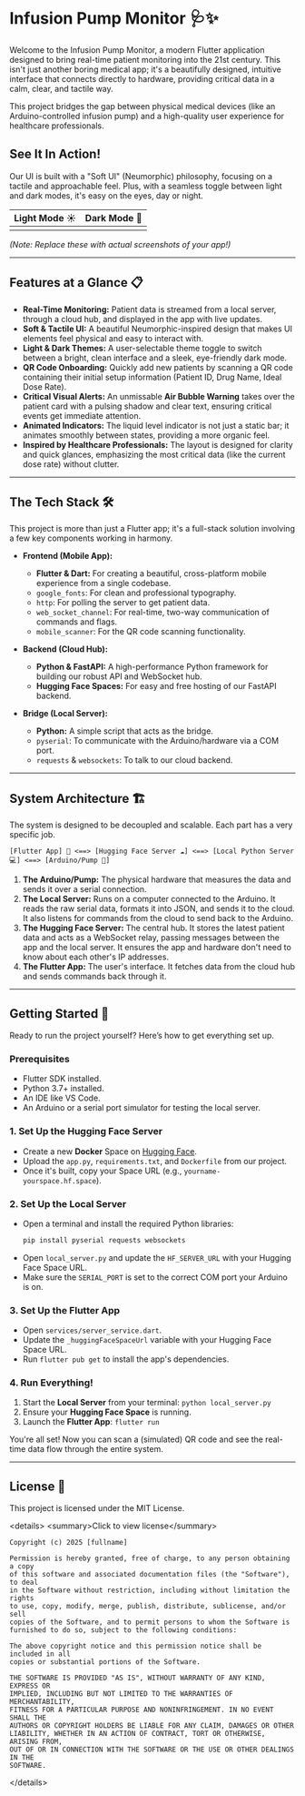 # Infusion Pump Monitor 🩺✨

Welcome to the Infusion Pump Monitor, a modern Flutter application designed to bring real-time patient monitoring into the 21st century. This isn't just another boring medical app; it's a beautifully designed, intuitive interface that connects directly to hardware, providing critical data in a calm, clear, and tactile way.

This project bridges the gap between physical medical devices (like an Arduino-controlled infusion pump) and a high-quality user experience for healthcare professionals.

## See It In Action\!

Our UI is built with a "Soft UI" (Neumorphic) philosophy, focusing on a tactile and approachable feel. Plus, with a seamless toggle between light and dark modes, it's easy on the eyes, day or night.

| Light Mode ☀️                                               | Dark Mode 🌙                                              |
| ----------------------------------------------------------- | --------------------------------------------------------- |
|  |  |
*(Note: Replace these with actual screenshots of your app\!)*

-----

## Features at a Glance 📋

  * **Real-Time Monitoring:** Patient data is streamed from a local server, through a cloud hub, and displayed in the app with live updates.
  * **Soft & Tactile UI:** A beautiful Neumorphic-inspired design that makes UI elements feel physical and easy to interact with.
  * **Light & Dark Themes:** A user-selectable theme toggle to switch between a bright, clean interface and a sleek, eye-friendly dark mode.
  * **QR Code Onboarding:** Quickly add new patients by scanning a QR code containing their initial setup information (Patient ID, Drug Name, Ideal Dose Rate).
  * **Critical Visual Alerts:** An unmissable **Air Bubble Warning** takes over the patient card with a pulsing shadow and clear text, ensuring critical events get immediate attention.
  * **Animated Indicators:** The liquid level indicator is not just a static bar; it animates smoothly between states, providing a more organic feel.
  * **Inspired by Healthcare Professionals:** The layout is designed for clarity and quick glances, emphasizing the most critical data (like the current dose rate) without clutter.

-----

## The Tech Stack 🛠️

This project is more than just a Flutter app; it's a full-stack solution involving a few key components working in harmony.

  * **Frontend (Mobile App):**

      * **Flutter & Dart:** For creating a beautiful, cross-platform mobile experience from a single codebase.
      * `google_fonts`: For clean and professional typography.
      * `http`: For polling the server to get patient data.
      * `web_socket_channel`: For real-time, two-way communication of commands and flags.
      * `mobile_scanner`: For the QR code scanning functionality.

  * **Backend (Cloud Hub):**

      * **Python & FastAPI:** A high-performance Python framework for building our robust API and WebSocket hub.
      * **Hugging Face Spaces:** For easy and free hosting of our FastAPI backend.

  * **Bridge (Local Server):**

      * **Python:** A simple script that acts as the bridge.
      * `pyserial`: To communicate with the Arduino/hardware via a COM port.
      * `requests` & `websockets`: To talk to our cloud backend.

-----

## System Architecture 🏗️

The system is designed to be decoupled and scalable. Each part has a very specific job.

`[Flutter App] 📲 <==> [Hugging Face Server ☁️] <==> [Local Python Server 💻] <==> [Arduino/Pump 🔌]`

1.  **The Arduino/Pump:** The physical hardware that measures the data and sends it over a serial connection.
2.  **The Local Server:** Runs on a computer connected to the Arduino. It reads the raw serial data, formats it into JSON, and sends it to the cloud. It also listens for commands from the cloud to send back to the Arduino.
3.  **The Hugging Face Server:** The central hub. It stores the latest patient data and acts as a WebSocket relay, passing messages between the app and the local server. It ensures the app and hardware don't need to know about each other's IP addresses.
4.  **The Flutter App:** The user's interface. It fetches data from the cloud hub and sends commands back through it.

-----

## Getting Started 🚀

Ready to run the project yourself? Here’s how to get everything set up.

### Prerequisites

  * Flutter SDK installed.
  * Python 3.7+ installed.
  * An IDE like VS Code.
  * An Arduino or a serial port simulator for testing the local server.

### 1\. Set Up the Hugging Face Server

  * Create a new **Docker** Space on [Hugging Face](https://huggingface.co/spaces).
  * Upload the `app.py`, `requirements.txt`, and `Dockerfile` from our project.
  * Once it's built, copy your Space URL (e.g., `yourname-yourspace.hf.space`).

### 2\. Set Up the Local Server

  * Open a terminal and install the required Python libraries:
    ```bash
    pip install pyserial requests websockets
    ```
  * Open `local_server.py` and update the `HF_SERVER_URL` with your Hugging Face Space URL.
  * Make sure the `SERIAL_PORT` is set to the correct COM port your Arduino is on.

### 3\. Set Up the Flutter App

  * Open `services/server_service.dart`.
  * Update the `_huggingFaceSpaceUrl` variable with your Hugging Face Space URL.
  * Run `flutter pub get` to install the app's dependencies.

### 4\. Run Everything\!

1.  Start the **Local Server** from your terminal: `python local_server.py`
2.  Ensure your **Hugging Face Space** is running.
3.  Launch the **Flutter App**: `flutter run`

You're all set\! Now you can scan a (simulated) QR code and see the real-time data flow through the entire system.

-----

## License 📜

This project is licensed under the MIT License.

\<details\>
\<summary\>Click to view license\</summary\>

```text
Copyright (c) 2025 [fullname]

Permission is hereby granted, free of charge, to any person obtaining a copy
of this software and associated documentation files (the "Software"), to deal
in the Software without restriction, including without limitation the rights
to use, copy, modify, merge, publish, distribute, sublicense, and/or sell
copies of the Software, and to permit persons to whom the Software is
furnished to do so, subject to the following conditions:

The above copyright notice and this permission notice shall be included in all
copies or substantial portions of the Software.

THE SOFTWARE IS PROVIDED "AS IS", WITHOUT WARRANTY OF ANY KIND, EXPRESS OR
IMPLIED, INCLUDING BUT NOT LIMITED TO THE WARRANTIES OF MERCHANTABILITY,
FITNESS FOR A PARTICULAR PURPOSE AND NONINFRINGEMENT. IN NO EVENT SHALL THE
AUTHORS OR COPYRIGHT HOLDERS BE LIABLE FOR ANY CLAIM, DAMAGES OR OTHER
LIABILITY, WHETHER IN AN ACTION OF CONTRACT, TORT OR OTHERWISE, ARISING FROM,
OUT OF OR IN CONNECTION WITH THE SOFTWARE OR THE USE OR OTHER DEALINGS IN THE
SOFTWARE.
```

\</details\>
